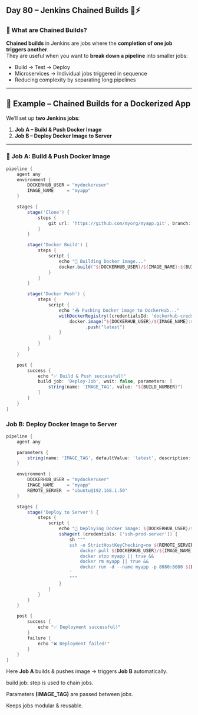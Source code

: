 ## Day 80 – Jenkins Chained Builds 🔗⚡

### 🔎 What are Chained Builds?
**Chained builds** in Jenkins are jobs where the **completion of one job triggers another**.  
They are useful when you want to **break down a pipeline** into smaller jobs:
- Build → Test → Deploy  
- Microservices → Individual jobs triggered in sequence  
- Reducing complexity by separating long pipelines  

---

## 🐧 Example – Chained Builds for a Dockerized App

We’ll set up **two Jenkins jobs**:

1. **Job A – Build & Push Docker Image**  
2. **Job B – Deploy Docker Image to Server**  

---

### 🔹 Job A: Build & Push Docker Image
```groovy
pipeline {
    agent any
    environment {
        DOCKERHUB_USER = "mydockeruser"
        IMAGE_NAME     = "myapp"
    }

    stages {
        stage('Clone') {
            steps {
                git url: 'https://github.com/myorg/myapp.git', branch: 'main'
            }
        }

        stage('Docker Build') {
            steps {
                script {
                    echo "🐳 Building Docker image..."
                    docker.build("${DOCKERHUB_USER}/${IMAGE_NAME}:${BUILD_NUMBER}")
                }
            }
        }

        stage('Docker Push') {
            steps {
                script {
                    echo "📤 Pushing Docker image to DockerHub..."
                    withDockerRegistry([credentialsId: 'dockerhub-creds', url: '']) {
                        docker.image("${DOCKERHUB_USER}/${IMAGE_NAME}:${BUILD_NUMBER}")
                              .push("latest")
                    }
                }
            }
        }
    }

    post {
        success {
            echo "✅ Build & Push successful!"
            build job: 'Deploy-Job', wait: false, parameters: [
                string(name: 'IMAGE_TAG', value: "${BUILD_NUMBER}")
            ]
        }
    }
}
```
### Job B: Deploy Docker Image to Server
```groovy
pipeline {
    agent any

    parameters {
        string(name: 'IMAGE_TAG', defaultValue: 'latest', description: 'Docker image tag to deploy')
    }

    environment {
        DOCKERHUB_USER = "mydockeruser"
        IMAGE_NAME     = "myapp"
        REMOTE_SERVER  = "ubuntu@192.168.1.50"
    }

    stages {
        stage('Deploy to Server') {
            steps {
                script {
                    echo "🚀 Deploying Docker image: ${DOCKERHUB_USER}/${IMAGE_NAME}:${params.IMAGE_TAG}"
                    sshagent (credentials: ['ssh-prod-server']) {
                        sh """
                        ssh -o StrictHostKeyChecking=no ${REMOTE_SERVER} '
                            docker pull ${DOCKERHUB_USER}/${IMAGE_NAME}:${params.IMAGE_TAG} &&
                            docker stop myapp || true &&
                            docker rm myapp || true &&
                            docker run -d --name myapp -p 8080:8080 ${DOCKERHUB_USER}/${IMAGE_NAME}:${params.IMAGE_TAG}
                        '
                        """
                    }
                }
            }
        }
    }

    post {
        success {
            echo "✅ Deployment successful!"
        }
        failure {
            echo "❌ Deployment failed!"
        }
    }
}
```
Here
**Job A** builds & pushes image → triggers **Job B** automatically.

build job: step is used to chain jobs.

Parameters **(IMAGE_TAG)** are passed between jobs.

Keeps jobs modular & reusable.
